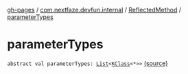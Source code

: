 [gh-pages](../../index.md) / [com.nextfaze.devfun.internal](../index.md) / [ReflectedMethod](index.md) / [parameterTypes](./parameter-types.md)

# parameterTypes

`abstract val parameterTypes: `[`List`](https://kotlinlang.org/api/latest/jvm/stdlib/kotlin.collections/-list/index.html)`<`[`KClass`](https://kotlinlang.org/api/latest/jvm/stdlib/kotlin.reflect/-k-class/index.html)`<*>>` [(source)](https://github.com/NextFaze/dev-fun/tree/master/devfun/src/main/java/com/nextfaze/devfun/internal/Reflected.kt#L57)